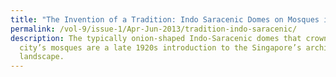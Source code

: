 ```yaml
---
title: "The Invention of a Tradition: Indo Saracenic Domes on Mosques in Singapore"
permalink: /vol-9/issue-1/Apr-Jun-2013/tradition-indo-saracenic/
description: The typically onion-shaped Indo-Saracenic domes that crown the
  city’s mosques are a late 1920s introduction to the Singapore’s architectural
  landscape.
---
```

